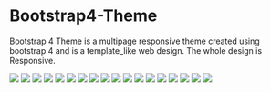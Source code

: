 # Bootstrap4-Theme
Bootstrap 4 Theme is a multipage responsive theme created using bootstrap 4 and is a template_like web design.
The whole design is Responsive.

<img src="screenshots/Screenshot (46).png">
<img src="screenshots/Screenshot (47).png">
<img src="screenshots/Screenshot (48).png">
<img src="screenshots/Screenshot (49).png">
<img src="screenshots/Screenshot (50).png">
<img src="screenshots/Screenshot (51).png">
<img src="screenshots/Screenshot (52).png">
<img src="screenshots/Screenshot (53).png">
<img src="screenshots/Screenshot (54).png">
<img src="screenshots/Screenshot (55).png">
<img src="screenshots/Screenshot (56).png">
<img src="screenshots/Screenshot (57).png">
<img src="screenshots/Screenshot (58).png">
<img src="screenshots/Screenshot (59).png">
<img src="screenshots/Screenshot (60).png">
<img src="screenshots/Screenshot (61).png">
<img src="screenshots/Screenshot (62).png">
<img src="screenshots/Screenshot (63).png">
